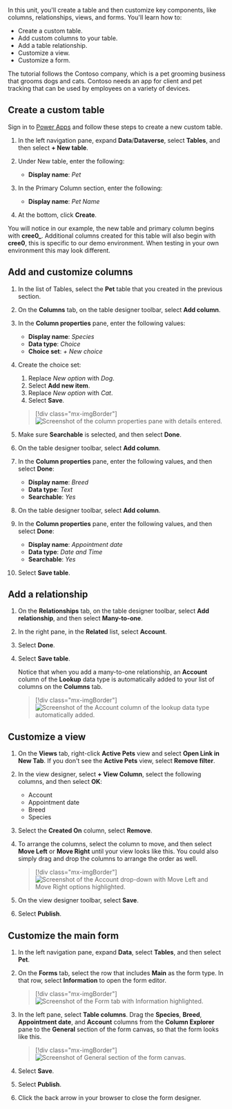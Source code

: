 In this unit, you'll create a table and then customize key components, like columns, relationships, views, and forms. You'll learn how to:

- Create a custom table.
- Add custom columns to your table.
- Add a table relationship.
- Customize a view.
- Customize a form.

The tutorial follows the Contoso company, which is a pet grooming business that grooms dogs and cats. Contoso needs an app for client and pet tracking that can be used by employees on a variety of devices.

## Create a custom table

Sign in to [Power Apps](https://make.powerapps.com) and follow these steps to create a new custom table.

1. In the left navigation pane, expand **Data**/**Dataverse**, select **Tables**, and then select **+ New table**.

2. Under New table, enter the following:

    - **Display name**: *Pet*

3. In the Primary Column section, enter the following:

    - **Display name**: *Pet Name*

4. At the bottom, click **Create**.

You will notice in our example, the new table and primary column begins with **cree0_**. Additional columns created for this table will also begin with **cree0**, this is specific to our demo environment. When testing in your own environment this may look different.

## Add and customize columns

1. In the list of Tables, select the **Pet** table that you created in the previous section.
2. On the **Columns** tab, on the table designer toolbar, select **Add column**.
3. In the **Column properties** pane, enter the following values:

    - **Display name**: *Species*
    - **Data type**: *Choice*
    - **Choice set**: *+ New choice*

4. Create the choice set:

    1. Replace *New option* with *Dog*.
    2. Select **Add new item**.
    3. Replace *New option* with *Cat*.
    4. Select **Save**.

    > [!div class="mx-imgBorder"]
    > ![Screenshot of the column properties pane with details entered.](../media/updated-optionset-add-items.png)

5. Make sure **Searchable** is selected, and then select **Done**.
6. On the table designer toolbar, select **Add column**.
7. In the **Column properties** pane, enter the following values, and then select **Done**:

    - **Display name**: *Breed*
    - **Data type**: *Text*
    - **Searchable**: *Yes*

8. On the table designer toolbar, select **Add column**.
9. In the **Column properties** pane, enter the following values, and then select **Done**:

    - **Display name**: *Appointment date*
    - **Data type**: *Date and Time*
    - **Searchable**: *Yes*

10. Select **Save table**.

## Add a relationship

1. On the **Relationships** tab, on the table designer toolbar, select **Add relationship**, and then select **Many-to-one**.
2. In the right pane, in the **Related** list, select **Account**.
3. Select **Done**.
4. Select **Save table**.

    Notice that when you add a many-to-one relationship, an **Account** column of the **Lookup** data type is automatically added to your list of columns on the **Columns** tab.

    > [!div class="mx-imgBorder"]
    > ![Screenshot of the Account column of the lookup data type automatically added.](../media/updated-account-lookup-field.png)

## Customize a view

1. On the **Views** tab, right-click **Active Pets** view and select **Open Link in New Tab**. If you don't see the **Active Pets** view, select **Remove filter**.
2. In the view designer, select **+ View Column**, select the following columns, and then select **OK**:

    - Account
    - Appointment date
    - Breed
    - Species

3. Select the **Created On** column, select **Remove**.
4. To arrange the columns, select the column to move, and then select **Move Left** or **Move Right** until your view looks like this. You could also simply drag and drop the columns to arrange the order as well.

    > [!div class="mx-imgBorder"]
    > ![Screenshot of the Account drop-down with Move Left and Move Right options highlighted.](../media/updated-active-pets-view.png)

5. On the view designer toolbar, select **Save**.
6. Select **Publish**.

## Customize the main form

1. In the left navigation pane, expand **Data**, select **Tables**, and then select **Pet**.
1. On the **Forms** tab, select the row that includes **Main** as the form type. In that row, select **Information** to open the form editor.

    > [!div class="mx-imgBorder"]
    > ![Screenshot of the Form tab with Information highlighted.](../media/updated-main-form-edit.png)

1. In the left pane, select **Table columns**. Drag the **Species**, **Breed**, **Appointment date**, and **Account** columns from the **Column Explorer** pane to the **General** section of the form canvas, so that the form looks like this.

    > [!div class="mx-imgBorder"]
    > ![Screenshot of General section of the form canvas.](../media/updated-main-form-edit2.png)

1. Select **Save**.
1. Select **Publish**.
1. Click the back arrow in your browser to close the form designer.
